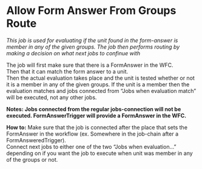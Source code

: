 # Allow Form Answer From Groups Route   #

*This job is used for evaluating if the unit found in the form-answer is member in any of the given groups. The job then performs routing by making a decision on what next jobs to confinue with*

The job will first make sure that there is a FormAnswer in the WFC.  
Then that it can match the form answer to a unit.  
Then the actual evaluation takes place and the unit is tested whether or not it is a member in any of the given groups. If the unit is a member then the evaluation matches and jobs connected from “Jobs when evaluation match” will be executed, not any other jobs.




**Notes: 
Jobs connected from the regular jobs-connection will not be executed.
FormAnswerTrigger will provide a FormAnswer in the WFC.**

**How to:**
Make sure that the job is connected after the place that sets the FormAnswer in the workflow (ex. Somewhere in the job-chain after a FormAnsweredTrigger).  
Connect next jobs to either one of the two “Jobs when evaluation…” depending on if you want the job to execute when unit was member in any of the groups or not.
